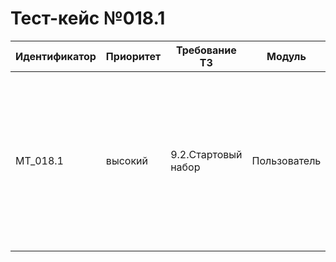 # Тест-кейс №018.1


| Идентификатор | Приоритет |  Требование ТЗ  | Модуль | Шаги тест-кейса | Ожидаемый результат |
| ------ | ------ | ------ | ------ | ------ | ------ |
|     MT\_018.1   |  высокий  | 9.2\.Стартовый набор | Пользователь | **Проверка метода userInfo.** <br><br>   Предусловие: В базе данных существует пользователь(пользователь может быть новый)<br><br> 1\.Открыть экран инвентаря. <br>2\. Выбрать покемонов в команду. <br>3\. Проверить что возвращает метод.|Запрос успешен. Сервер ответил как требуется. Метод получает данные пользователя из базы данных Answer<User, Monsters, Inventory>|

 